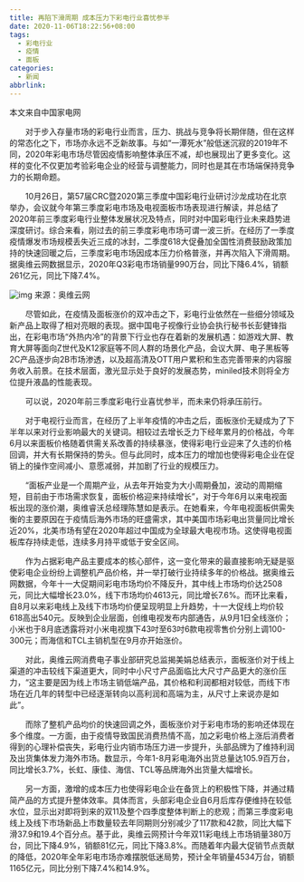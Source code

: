 ```yaml
---
title: 再陷下滑周期 成本压力下彩电行业喜忧参半
date: 2020-11-06T18:22:56+08:00
tags:
  - 彩电行业
  - 疫情
  - 面板
categories:
  - 新闻
abbrlink:
---
```


本文来自中国家电网

　　对于步入存量市场的彩电行业而言，压力、挑战与竞争将长期伴随，但在这样的常态化之下，市场亦永远不乏新故事。与如“一潭死水”般低迷沉寂的2019年不同，2020年彩电市场尽管因疫情影响整体承压不减，却也展现出了更多变化。这样的变化不仅更加考验彩电企业的经营与调整能力，同时也是其在市场端保持竞争力的长期命题。

　　10月26日，第57届CRC暨2020第三季度中国彩电行业研讨沙龙成功在北京举办，会议就今年第三季度彩电市场及电视面板市场表现进行解读，并总结了2020年前三季度彩电行业整体发展状况及特点，同时对中国彩电行业未来趋势进深度研讨。综合来看，刚过去的前三季度彩电市场可谓一波三折。在经历了一季度疫情爆发市场规模丢失近三成的冰封，二季度618大促叠加全国性消费鼓励政策加持的快速回暖之后，三季度彩电市场因成本压力价格普涨，并再次陷入下滑周期。据奥维云网数据显示，2020年Q3彩电市场销量990万台，同比下降6.4%，销额261亿元，同比下降7.4%。

![img](https://cdn.jsdelivr.net/gh/yakeing/Documentation@main/Hexo/images/c7e9-kcaeqzx6062833.png)
来源：奥维云网

　　尽管如此，在疫情及面板涨价的双冲击之下，彩电行业依然在一些细分领域及新产品上取得了相对亮眼的表现。据中国电子视像行业协会执行秘书长彭健锋指出，在彩电市场“外热内冷”的背景下行业也存在着新的发展机遇：如游戏大屏、教育大屏等面向Z世代及K12家庭等不同人群的场景化产品，会议大屏、电子黑板等2C产品逐步向2B市场渗透，以及超高清及OTT用户累积和生态完善带来的内容服务收入前景。在技术层面，激光显示处于良好的发展态势，miniled技术则将全方位提升液晶的性能表现。

　　可以说，2020年前三季度彩电行业喜忧参半，而未来仍将承压前行。

　　对于电视行业而言，在经历了上半年疫情的冲击之后，面板涨价无疑成为了下半年以来对行业影响最大的关键词。相较过去增长乏力下经年累月的价格战，今年6月以来面板价格随着供需关系改善的持续暴涨，使得彩电行业迎来了久违的价格回调，并大有长期保持的势头。但与此同时，成本压力的增加也使得彩电企业在促销上的操作空间减小、意愿减弱，并加剧了行业的规模压力。

　　“面板产业是一个周期产业，从去年开始变为大小周期叠加，波动的周期缩短，目前由于市场需求恢复，面板价格迎来持续增长”，对于今年6月以来电视面板出现的涨价潮，奥维睿沃总经理陈慧如是表示。在她看来，今年电视面板供需失衡的主要原因在于疫情后海外市场的旺盛需求，其中美国市场彩电出货量同比增长近20%，北美市场有望在2020年超过中国成为全球最大电视市场。这使得电视面板库存持续走低，连续多月持平或低于安全区间。

　　作为占据彩电产品主要成本的核心部件，这一变化带来的最直接影响无疑是驱使彩电企业纷纷上调整机产品价格，并一举打破行业持续多年的价格战。据奥维云网数据，今年十一大促期间彩电市场均价不降反升，其中线上市场均价达2508元，同比大幅增长23.0%，线下市场均价4613元，同比增长7.6%。而环比来看，自8月以来彩电线上及线下市场均价便呈现明显上升趋势，十一大促线上均价较618高出540元。反映到企业层面，创维电视发布内部通告，从9月1日全线涨价；小米也于8月底透露将对小米电视旗下43吋至63吋6款电视零售价分别上调100-300元；而海信和TCL主销机型在9月亦开始涨价。

　　对此，奥维云网消费电子事业部研究总监揭美娟总结表示，面板涨价对于线上渠道的冲击较线下渠道更大，同时中小尺寸产品面临比大尺寸产品更大的涨价压力，“这主要是因为线上市场主销低端产品，其价格和利润都相对较低，而线下市场在近几年的转型中已经逐渐转向以高利润和高端为主，从尺寸上来说亦是如此”。

　　而除了整机产品均价的快速回调之外，面板涨价对于彩电市场的影响还体现在多个维度。一方面，由于疫情导致国民消费热情不高，加之彩电价格上涨后消费者得到的心理补偿丧失，彩电行业内销市场压力进一步提升，头部品牌为了维持利润及出货集体发力海外市场。数显示，今年1-8月彩电海外出货总量达105.9百万台，同比增长3.7%，长虹、康佳、海信、TCL等品牌海外出货量大幅增长。

　　另一方面，激增的成本压力也使得彩电企业在备货上的积极性下降，并通过精简产品的方式提升整体效率。具体而言，头部彩电企业自6月后库存便维持在较低水位，显示出对即将到来的双11及整个四季度整体判断上的悲观；而第三季度彩电线上及线下市场新品上市数量较去年同期则分别减少了117款和42款，同比大幅下滑37.9和19.4个百分点。基于此，奥维云网预计今年双11彩电线上市场销量380万台，同比下降4.9%，销额81亿元，同比下降3.8%。而随着年内最大促销节点贡献的降低，2020年全年彩电市场亦难摆脱低迷局势，预计全年销量4534万台，销额1165亿元，同比分别下降7.4%和14.9%。